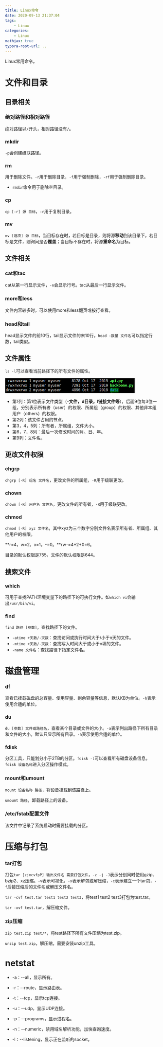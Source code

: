 ```yaml
---
title: Linux命令
date: 2020-09-13 21:37:04
tags:
    - Linux
categories:
    - Linux
mathjax: true
typora-root-url: ..
---
```


Linux常用命令。

<!--more-->

# 文件和目录

## 目录相关

### 绝对路径和相对路径

绝对路径以`/`开头，相对路径没有`/`。

### mkdir

`-p`会创建级联路径。

### rm

用于删除文件。`-r`用于删除目录，`-f`用于强制删除，`-rf`用于强制删除目录。

- `rmdir`命令用于删除空目录。

### cp

`cp [-r] 源 目标`，`-r`用于复制目录。

### mv

`mv [选项] 源 目标`，当目标存在时，若目标是目录，则将源**移动**到该目录下，若目标是文件，则询问是否**覆盖**；当目标不存在时，将源**重命名**为目标。

## 文件相关

### cat和tac

cat从第一行显示文件，`-n`会显示行号。tac从最后一行显示文件。

### more和less

文件内容较多时，可以使用more和less翻页或按行查看。

### head和tail

head显示文件的前10行，tail显示文件的末10行，`head -数量 文件名`可以指定行数，tail类似。

## 文件属性

`ls -l`可以查看当前路径下的所有文件的属性。

![image-20201010233616918](/images/Linux%E5%91%BD%E4%BB%A4/image-20201010233616918.png)

- 第1列：第1位表示文件类型（**-文件，d目录，l链接文件等**），后面9位每3位一组，分别表示所有者（user）的权限、所属组（group）的权限、其他非本组用户（others）的权限。
- 第2列：该文件占用的节点。
- 第3，4，5列：所有者，所属组，文件大小。
- 第6，7，8列：最后一次修改时间的月、日、年。
- 第9列：文件名。

## 更改文件权限

### chgrp

`chgrp [-R] 组名 文件名`，更改文件的所属组，`-R`用于级联更改。

### chown

`chown [-R] 用户名 文件名`，更改文件的所有者，`-R`用于级联更改。

### chmod

`chmod [-R] xyz 文件名`，其中xyz为三个数字分别文件名表示所有者、所属组、其他用户的权限。

**r=4，w=2，x=1，-=0。**rw-=4+2+0=6。

目录的默认权限是755，文件的默认权限是644。

## 搜索文件

### which

可用于查找PATH环境变量下的路径下的可执行文件。如`which vi`会输出`/usr/bin/vi`。

### find

`find 路径 [参数]`，查找路径下的文件。

- `-atime +天数/-天数`：查找访问或执行时间大于/小于n天的文件。
- `-mtime +天数/-天数`：查找写入时间大于或小于n填的文件。
- `-name 文件名`：查找路径下指定文件名。

# 磁盘管理

### df

查看已挂载磁盘的总容量、使用容量、剩余容量等信息，默认KB为单位。`-h`表示使用合适的单位。

### du

`du [参数] 文件或路径名`，查看某个目录或文件的大小。`-a`表示列出路径下所有目录和文件的大小，默认只显示所有目录。`-h`表示使用合适的单位。

### fdisk

分区工具，只能划分小于2TB的分区。`fdisk -l`可以查看所有磁盘设备信息。`fdisk 设备名称`进入分区操作模式。

### mount和umount

`mount 设备名称 路径`，将设备挂载到该路径上。

`umount 路径`，卸载路径上的设备。

### /etc/fstab配置文件

该文件中记录了系统启动时需要挂载的分区。

# 压缩与打包

### tar打包

打包`tar [zjxcvfpP] 输出文件名 需要打包文件`，`-z -j -J`表示分别同时使用gzip、bzip2、xz压缩。`-v`表示可视化，`-x`表示解包或解压缩，`-c`表示建立一个tar包，`-f`后接压缩后的文件名或解压文件名。

`tar -cvf test.tar test1 test2 test3`，将test1 test2 test3打包为test.tar。

`tar -xvf test.tar`，解压缩文件。

### zip压缩

`zip test.zip test/*`，将test路径下所有文件压缩为test.zip。

`unzip test.zip`，解压缩，需要安装unzip工具。



 



# netstat

- -a：--all，显示所有。
- -r：--route，显示路由表。
- -t：--tcp，显示tcp连接。
- -u：--udp，显示UDP连接。

- -p：--programs，显示进程名。
- -n：--numeric，禁用域名解析功能，加快查询速度。
- -l：--listening，显示正在监听的socket。
